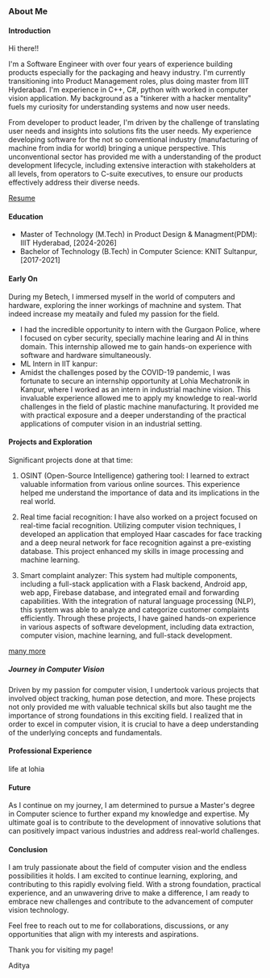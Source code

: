 ### About Me
#### Introduction

Hi there!!

I'm a Software Engineer with over four years of experience building products especially for the packaging and heavy industry. I'm currently transitioning into Product Management roles, plus doing master from IIIT Hyderabad. I'm experience in C++, C#, python with worked in computer vision application. My background as a "tinkerer with a hacker mentality" fuels my curiosity for understanding systems and now user needs.

From developer to product leader, I'm driven by the challenge of translating user needs and insights into solutions fits the user needs. My experience developing software for the not so conventional industry (manufacturing of machine from india for world) bringing a unique perspective. This unconventional sector has provided me with a understanding of the product development lifecycle, including extensive interaction with stakeholders at all levels, from operators to C-suite executives, to ensure our products effectively address their diverse needs.

[Resume](https://drive.google.com/drive/folders/1S7-XrgFijp-Jpd7bezqt1QFVx8VNaWlQ?usp=drive_link)

#### Education

* Master of Technology (M.Tech) in Product Design & Managment(PDM): IIIT Hyderabad, [2024-2026]
* Bachelor of Technology (B.Tech) in Computer Science: KNIT Sultanpur, [2017-2021]

#### Early On

During my Betech, I immersed myself in the world of computers and hardware, exploring the inner workings of machnine and system. That indeed increase my meataily and fuled my passion for the field.
* I had the incredible opportunity to intern with the Gurgaon Police, where I focused on cyber security, specially machine learing and AI in thins domain. This internship allowed me to gain hands-on experience with software and hardware simultaneously.
* ML Intern in IIT kanpur: 
* Amidst the challenges posed by the COVID-19 pandemic, I was fortunate to secure an internship opportunity at Lohia Mechatronik in Kanpur, where I worked as an intern in industrial machine vision. This invaluable experience allowed me to apply my knowledge to real-world challenges in the field of plastic machine manufacturing. It provided me with practical exposure and a deeper understanding of the practical applications of computer vision in an industrial setting.

#### Projects and Exploration

Significant projects done at that time:
1. OSINT (Open-Source Intelligence) gathering tool: I learned to extract valuable information from various online sources. This experience helped me understand the importance of data and its implications in the real world.
    
2. Real time facial recognition: I have also worked on a project focused on real-time facial recognition. Utilizing computer vision techniques, I developed an application that employed Haar cascades for face tracking and a deep neural network for face recognition against a pre-existing database. This project enhanced my skills in image processing and machine learning.

3. Smart complaint analyzer: This system had multiple components, including a full-stack application with a Flask backend, Android app, web app, Firebase database, and integrated email and forwarding capabilities. With the integration of natural language processing (NLP), this system was able to analyze and categorize customer complaints efficiently. Through these projects, I have gained hands-on experience in various aspects of software development, including data extraction, computer vision, machine learning, and full-stack development.

[many more](https://github.com/adigeak)

##### Journey in Computer Vision

Driven by my passion for computer vision, I undertook various projects that involved object tracking, human pose detection, and more. These projects not only provided me with valuable technical skills but also taught me the importance of strong foundations in this exciting field. I realized that in order to excel in computer vision, it is crucial to have a deep understanding of the underlying concepts and fundamentals.

#### Professional Experience

life at lohia

#### Future

As I continue on my journey, I am determined to pursue a Master's degree in Computer science to further expand my knowledge and expertise. My ultimate goal is to contribute to the development of innovative solutions that can positively impact various industries and address real-world challenges.

#### Conclusion

I am truly passionate about the field of computer vision and the endless possibilities it holds. I am excited to continue learning, exploring, and contributing to this rapidly evolving field. With a strong foundation, practical experience, and an unwavering drive to make a difference, I am ready to embrace new challenges and contribute to the advancement of computer vision technology.

Feel free to reach out to me for collaborations, discussions, or any opportunities that align with my interests and aspirations.

Thank you for visiting my page!

Aditya

